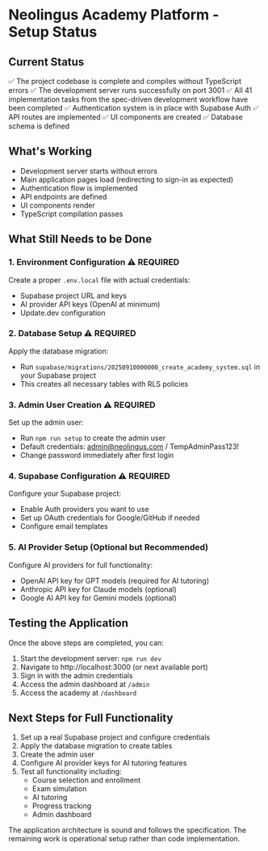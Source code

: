 # Neolingus Academy Platform - Setup Status

## Current Status

✅ The project codebase is complete and compiles without TypeScript errors
✅ The development server runs successfully on port 3001
✅ All 41 implementation tasks from the spec-driven development workflow have been completed
✅ Authentication system is in place with Supabase Auth
✅ API routes are implemented
✅ UI components are created
✅ Database schema is defined

## What's Working

- Development server starts without errors
- Main application pages load (redirecting to sign-in as expected)
- Authentication flow is implemented
- API endpoints are defined
- UI components render
- TypeScript compilation passes

## What Still Needs to be Done

### 1. Environment Configuration ⚠️ REQUIRED
Create a proper `.env.local` file with actual credentials:
- Supabase project URL and keys
- AI provider API keys (OpenAI at minimum)
- Update.dev configuration

### 2. Database Setup ⚠️ REQUIRED
Apply the database migration:
- Run `supabase/migrations/20250910000000_create_academy_system.sql` in your Supabase project
- This creates all necessary tables with RLS policies

### 3. Admin User Creation ⚠️ REQUIRED
Set up the admin user:
- Run `npm run setup` to create the admin user
- Default credentials: admin@neolingus.com / TempAdminPass123!
- Change password immediately after first login

### 4. Supabase Configuration ⚠️ REQUIRED
Configure your Supabase project:
- Enable Auth providers you want to use
- Set up OAuth credentials for Google/GitHub if needed
- Configure email templates

### 5. AI Provider Setup (Optional but Recommended)
Configure AI providers for full functionality:
- OpenAI API key for GPT models (required for AI tutoring)
- Anthropic API key for Claude models (optional)
- Google AI API key for Gemini models (optional)

## Testing the Application

Once the above steps are completed, you can:

1. Start the development server: `npm run dev`
2. Navigate to http://localhost:3000 (or next available port)
3. Sign in with the admin credentials
4. Access the admin dashboard at `/admin`
5. Access the academy at `/dashboard`

## Next Steps for Full Functionality

1. Set up a real Supabase project and configure credentials
2. Apply the database migration to create tables
3. Create the admin user
4. Configure AI provider keys for AI tutoring features
5. Test all functionality including:
   - Course selection and enrollment
   - Exam simulation
   - AI tutoring
   - Progress tracking
   - Admin dashboard

The application architecture is sound and follows the specification. The remaining work is operational setup rather than code implementation.